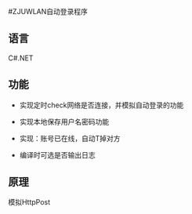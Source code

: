 #ZJUWLAN自动登录程序

## 语言
C#.NET

## 功能
* 实现定时check网络是否连接，并模拟自动登录的功能

* 实现本地保存用户名密码功能

* 实现：账号已在线，自动T掉对方

* 编译时可选是否输出日志

## 原理
模拟HttpPost